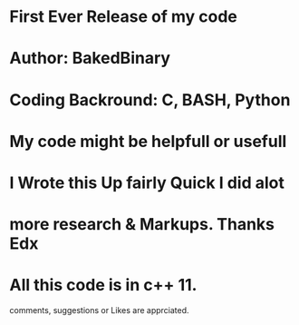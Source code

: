 #         First Ever Release of my code
#
#            Author: BakedBinary    
#  Coding Backround: C, BASH, Python
#
#			
#             My code might be helpfull or usefull
#             I Wrote this Up fairly Quick I did alot
#             more research & Markups. Thanks Edx
#          
# 
#      All this code is in c++ 11. 


comments, suggestions  or Likes are apprciated.
